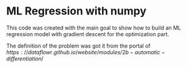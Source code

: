 # ML Regression with numpy

This code was created with the main goal to show how to build an ML regression model with gradient descent for the optimization part.

The definition of the problem was got it from the portal of $https://dataflowr.github.io/website/modules/2b-automatic-differentiation/$
